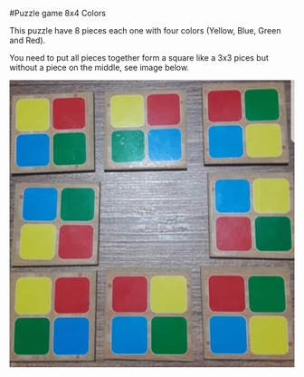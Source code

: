 #Puzzle game 8x4 Colors

This puzzle have 8 pieces each one with four colors (Yellow, Blue, Green and Red).

You need to put all pieces together form a square like a 3x3 pices but without a piece on the middle, see image below.

<img src="puzzle_sample.jpg"/>
